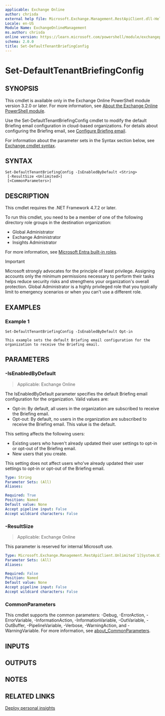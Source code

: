 ```yaml
---
applicable: Exchange Online
author: chrisda
external help file: Microsoft.Exchange.Management.RestApiClient.dll-Help.xml
Locale: en-US
Module Name: ExchangeOnlineManagement
ms.author: chrisda
online version: https://learn.microsoft.com/powershell/module/exchangepowershell/set-defaulttenantbriefingconfig
schema: 2.0.0
title: Set-DefaultTenantBriefingConfig
---
```


# Set-DefaultTenantBriefingConfig

## SYNOPSIS
This cmdlet is available only in the Exchange Online PowerShell module version 3.2.0 or later. For more information, see [About the Exchange Online PowerShell module](https://aka.ms/exov3-module).

Use the Set-DefaultTenantBriefingConfig cmdlet to modify the default Briefing email configuration in cloud-based organizations. For details about configuring the Briefing email, see [Configure Briefing email](https://learn.microsoft.com/viva/insights/personal/Briefing/be-admin).

For information about the parameter sets in the Syntax section below, see [Exchange cmdlet syntax](https://learn.microsoft.com/powershell/exchange/exchange-cmdlet-syntax).

## SYNTAX

```
Set-DefaultTenantBriefingConfig -IsEnabledByDefault <String>
 [-ResultSize <Unlimited>]
 [<CommonParameters>]
```

## DESCRIPTION
This cmdlet requires the .NET Framework 4.7.2 or later.

To run this cmdlet, you need to be a member of one of the following directory role groups in the destination organization:

- Global Administrator
- Exchange Administrator
- Insights Administrator

For more information, see [Microsoft Entra built-in roles](https://learn.microsoft.com/entra/identity/role-based-access-control/permissions-reference).

> [!IMPORTANT]
> Microsoft strongly advocates for the principle of least privilege. Assigning accounts only the minimum permissions necessary to perform their tasks helps reduce security risks and strengthens your organization's overall protection. Global Administrator is a highly privileged role that you typically limit to emergency scenarios or when you can't use a different role.

## EXAMPLES

### Example 1
```
Set-DefaultTenantBriefingConfig -IsEnabledByDefault Opt-in

This example sets the default Briefing email configuration for the organization to receive the Briefing email.
```

## PARAMETERS

### -IsEnabledByDefault

> Applicable: Exchange Online

The IsEnabledByDefault parameter specifies the default Briefing email configuration for the organization. Valid values are:

- Opt-in: By default, all users in the organization are subscribed to receive the Briefing email.
- Opt-out: By default, no users in the organization are subscribed to receive the Briefing email. This value is the default.

This setting affects the following users:

- Existing users who haven't already updated their user settings to opt-in or opt-out of the Briefing email.
- New users that you create.

This setting does not affect users who've already updated their user settings to opt-in or opt-out of the Briefing email.

```yaml
Type: String
Parameter Sets: (All)
Aliases:

Required: True
Position: Named
Default value: None
Accept pipeline input: False
Accept wildcard characters: False
```

### -ResultSize

> Applicable: Exchange Online

This parameter is reserved for internal Microsoft use.

```yaml
Type: Microsoft.Exchange.Management.RestApiClient.Unlimited`1[System.UInt32]
Parameter Sets: (All)
Aliases:

Required: False
Position: Named
Default value: None
Accept pipeline input: False
Accept wildcard characters: False
```

### CommonParameters
This cmdlet supports the common parameters: -Debug, -ErrorAction, -ErrorVariable, -InformationAction, -InformationVariable, -OutVariable, -OutBuffer, -PipelineVariable, -Verbose, -WarningAction, and -WarningVariable. For more information, see [about_CommonParameters](http://go.microsoft.com/fwlink/p/?LinkID=113216).

## INPUTS

## OUTPUTS

## NOTES

## RELATED LINKS

[Deploy personal insights](https://learn.microsoft.com/viva/insights/personal/setup/deployment-guide)
